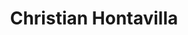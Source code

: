 ---
title: "Christian Hontavilla"
image: "images/team/joseph-gonzalez-399972-unsplash.jpg"
jobtitle: "Ayudante - Curso Mecatrónica"
category: estudiante
linkedinurl: ""
weight: 16
---
